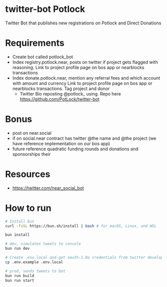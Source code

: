 # twitter-bot Potlock

Twitter Bot that publishes new registrations on Potlock and Direct Donations

# Requirements

- Create bot called potlock_bot
- Index registry.potlock.near, posts on twitter if project gets flagged with reasoning. Link to project profile page on bos app or nearblocks transactions
- Index donate.potlock.near, mention any referral fees and which account with amount and currency Link to project profile page on bos app or nearblocks transactions. Tag project and donor
  - Twitter Bio reposting @potlock\_ using. Repo here https://github.com/PotLock/twitter-bot

# Bonus

- post on near.social
- if on social.near contract has twitter @the name and @the project (we have reference implementation on our bos app)
- future reference quadratic funding rounds and donations and sponsorships their

# Resources

- https://twitter.com/near_social_bot

# How to run

```bash
# Install bun
curl -fsSL https://bun.sh/install | bash # for macOS, Linux, and WSL

bun install

# dev, simulates tweets to console
bun run dev

# Create .env.local and get oauth-1.0a credentials from twitter developer portal
cp .env.example .env.local

# prod, sends tweets to bot
bun run build
bun run start

```
